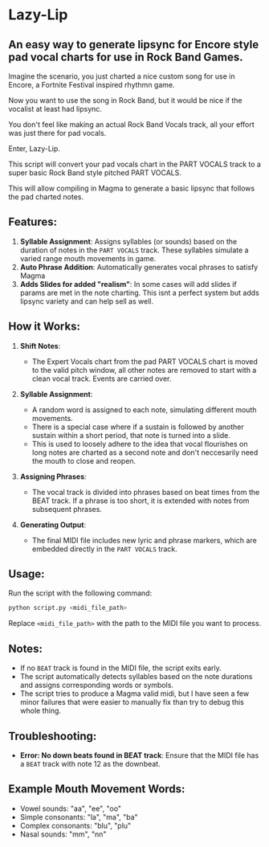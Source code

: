# Lazy-Lip

## An easy way to generate lipsync for Encore style pad vocal charts for use in Rock Band Games.

Imagine the scenario, you just charted a nice custom song for use in Encore, a Fortnite Festival inspired rhythmn game.

Now you want to use the song in Rock Band, but it would be nice if the vocalist at least had lipsync.

You don't feel like making an actual Rock Band Vocals track, all your effort was just there for pad vocals.

Enter, Lazy-Lip.

This script will convert your pad vocals chart in the PART VOCALS track to a super basic Rock Band style pitched PART VOCALS.

This will allow compiling in Magma to generate a basic lipsync that follows the pad charted notes.

## Features:
1. **Syllable Assignment**: Assigns syllables (or sounds) based on the duration of notes in the `PART VOCALS` track. These syllables simulate a varied range mouth movements in game.
3. **Auto Phrase Addition**: Automatically generates vocal phrases to satisfy Magma
5. **Adds Slides for added "realism"**: In some cases will add slides if params are met in the note charting. This isnt a perfect system but adds lipsync variety and can help sell as well.

## How it Works:
1. **Shift Notes**:
   - The Expert Vocals chart from the pad PART VOCALS chart is moved to the valid pitch window, all other notes are removed to start with a clean vocal track. Events are carried over.
   
2. **Syllable Assignment**:
   - A random word is assigned to each note, simulating different mouth movements.
   - There is a special case where if a sustain is followed by another sustain within a short period, that note is turned into a slide.
   - This is used to loosely adhere to the idea that vocal flourishes on long notes are charted as a second note and don't neccesarily need the mouth to close and reopen.
   
3. **Assigning Phrases**:
   - The vocal track is divided into phrases based on beat times from the BEAT track. If a phrase is too short, it is extended with notes from subsequent phrases.
   
4. **Generating Output**:
   - The final MIDI file includes new lyric and phrase markers, which are embedded directly in the `PART VOCALS` track.

## Usage:

Run the script with the following command:

```bash
python script.py <midi_file_path>
```

Replace `<midi_file_path>` with the path to the MIDI file you want to process.

## Notes:
- If no `BEAT` track is found in the MIDI file, the script exits early.
- The script automatically detects syllables based on the note durations and assigns corresponding words or symbols.
- The script tries to produce a Magma valid midi, but I have seen a few minor failures that were easier to manually fix than try to debug this whole thing.

## Troubleshooting:
- **Error: No down beats found in BEAT track**: Ensure that the MIDI file has a `BEAT` track with note 12 as the downbeat.

## Example Mouth Movement Words:
- Vowel sounds: "aa", "ee", "oo"
- Simple consonants: "la", "ma", "ba"
- Complex consonants: "blu", "plu"
- Nasal sounds: "mm", "nn"
